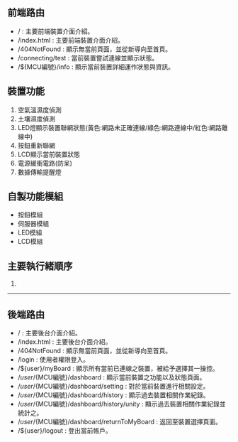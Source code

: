 
## 前端路由
  * / 		        : 主要前端裝置介面介紹。
  * /index.html 	    : 主要前端裝置介面介紹。
  * /404NotFound 	    : 顯示無當前頁面，並從新導向至首頁。
  * /connecting/test  : 當前裝置嘗試連線並顯示狀態。
  * /${MCU編號}/info  : 顯示當前裝置詳細運作狀態與資訊。

## 裝置功能
  1. 空氣溫濕度偵測
  2. 土壤濕度偵測
  3. LED燈顯示裝置聯網狀態(黃色:網路未正確連線/綠色:網路連線中/紅色:網路離線中)
  4. 按鈕重新聯網
  5. LCD顯示當前裝置狀態
  6. 電源緩衝電路(防呆)
  7. 數據傳輸提醒燈

## 自製功能模組
  * 按鈕模組
  * 伺服器模組
  * LED模組
  * LCD模組

## 主要執行緒順序
  1.

<hr>

## 後端路由
  * / 						                    : 主要後台介面介紹。
  * /index.html 					                : 主要後台介面介紹。
  * /404NotFound 					                : 顯示無當前頁面，並從新導向至首頁。
  * /login 					                    : 使用者權限登入。
  * /${user}/myBoard 				                : 顯示所有當前已連線之裝置，被給予選擇其一操控。
  * /${user}/${MCU編號}/dashboard 		        : 顯示當前裝置之功能以及狀態頁面。
  * /${user}/${MCU編號}/dashboard/setting 	    : 對於當前裝置進行相關設定。
  * /${user}/${MCU編號}/dashboard/history 	    : 顯示過去裝置相關作業紀錄。
  * /${user}/${MCU編號}/dashboard/history/unity 	: 顯示過去裝置相關作業紀錄並統計之。
  * /${user}/${MCU編號}/dashboard/returnToMyBoard : 返回至裝置選擇頁面。 
  * /${user}/logout 				                : 登出當前帳戶。
